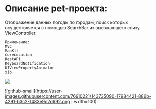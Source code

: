 # Описание pet-проекта:

Отображение данных погоды по городам, поиск которых осуществляется с помощью SearchBar из выезжающего снизу ViewController.

```
Применение:
MVC
MapKit
CoreLocation
RestAPI
KeyboardNotification
UIViewPropertyAnimator
xib 
```

![](images/github-small.png)


![github-small](https://user-images.githubusercontent.com/76910221/143735090-17984421-886b-4291-b3c2-1483e9c2d692.png | width=100)
